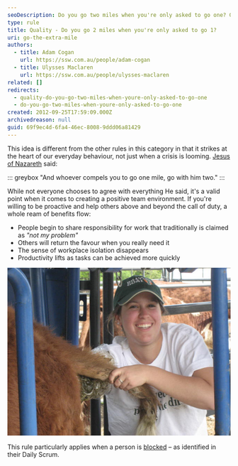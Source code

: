 ```yaml
---
seoDescription: Do you go two miles when you're only asked to go one? Go the extra mile and foster a positive team environment by taking initiative and helping others beyond expectations.
type: rule
title: Quality - Do you go 2 miles when you're only asked to go 1?
uri: go-the-extra-mile
authors:
  - title: Adam Cogan
    url: https://ssw.com.au/people/adam-cogan
  - title: Ulysses Maclaren
    url: https://ssw.com.au/people/ulysses-maclaren
related: []
redirects:
  - quality-do-you-go-two-miles-when-youre-only-asked-to-go-one
  - do-you-go-two-miles-when-youre-only-asked-to-go-one
created: 2012-09-25T17:59:09.000Z
archivedreason: null
guid: 69f9ec4d-6fa4-46ec-8008-9ddd06a81429
---
```


This idea is different from the other rules in this category in that it strikes at the heart of our everyday behaviour, not just when a crisis is looming. [Jesus of Nazareth](http://www.biblegateway.com/passage/?search=matt%205:41&version=NKJV%3b) said:

::: greybox
"And whoever compels you to go one mile, go with him two."
:::

While not everyone chooses to agree with everything He said, it's a valid point when it comes to creating a positive team environment. If you're willing to be proactive and help others above and beyond the call of duty, a whole ream of benefits flow:

<!--endintro-->

* People begin to share responsibility for work that traditionally is claimed as _"not my problem"_
* Others will return the favour when you really need it
* The sense of workplace isolation disappears
* Productivity lifts as tasks can be achieved more quickly

![Figure: Going the extra mile](cows-bum.jpg)

This rule particularly applies when a person is [blocked](/ask-for-help) – as identified in their Daily Scrum.
